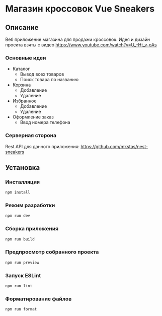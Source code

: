 # Магазин кроссовок Vue Sneakers

## Описание

Веб приложение магазина для продажи кроссовок. Идея и дизайн проекта взяты с видео https://www.youtube.com/watch?v=U_-Ht_v-oAs

### Основные идеи

- Каталог
  - Вывод всех товаров
  - Поиск товара по названию
- Корзина
  - Добавление
  - Удаление
- Избранное
  - Добавление
  - Удаление
- Оформление заказ
  - Ввод номера телефона

### Серверная сторона

Rest API для данного приложения: https://github.com/mkstas/nest-sneakers

## Установка

### Инсталляция

```sh
npm install
```

### Режим разработки

```sh
npm run dev
```

### Сборка приложения

```sh
npm run build
```

### Предпросмотр собранного проекта

```sh
npm run preview
```

### Запуск ESLint

```sh
npm run lint
```

### Форматирование файлов

```sh
npm run format
```

